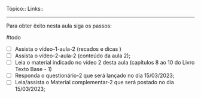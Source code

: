 Tópico::
Links::

---
Para obter êxito nesta aula siga os passos:

#todo
- [ ] Assista o vídeo-1-aula-2 (recados e dicas )
- [ ] Assista o vídeo-2-aula-2 (conteúdo da aula 2);
- [ ] Leia o material indicado no vídeo 2 desta aula (capítulos 8 ao 10 do Livro Texto Base - 1)
- [ ] Responda o questionário-2 que será lançado no dia 15/03/2023;
- [ ] Leia/assista o Material complementar-2 que será postado no dia 15/03/2023;
